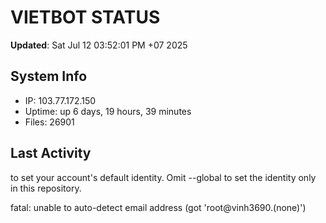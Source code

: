 # VIETBOT STATUS
**Updated**: Sat Jul 12 03:52:01 PM +07 2025

## System Info
- IP: 103.77.172.150
- Uptime: up 6 days, 19 hours, 39 minutes
- Files: 26901

## Last Activity

to set your account's default identity.
Omit --global to set the identity only in this repository.

fatal: unable to auto-detect email address (got 'root@vinh3690.(none)')
